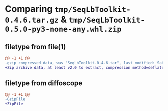 # Comparing `tmp/SeqLbToolkit-0.4.6.tar.gz` & `tmp/SeqLbToolkit-0.5.0-py3-none-any.whl.zip`

## filetype from file(1)

```diff
@@ -1 +1 @@
-gzip compressed data, was "SeqLbToolkit-0.4.6.tar", last modified: Sat Jan 13 23:55:57 2024, max compression
+Zip archive data, at least v2.0 to extract, compression method=deflate
```

## filetype from diffoscope

```diff
@@ -1 +1 @@
-GzipFile
+ZipFile
```

